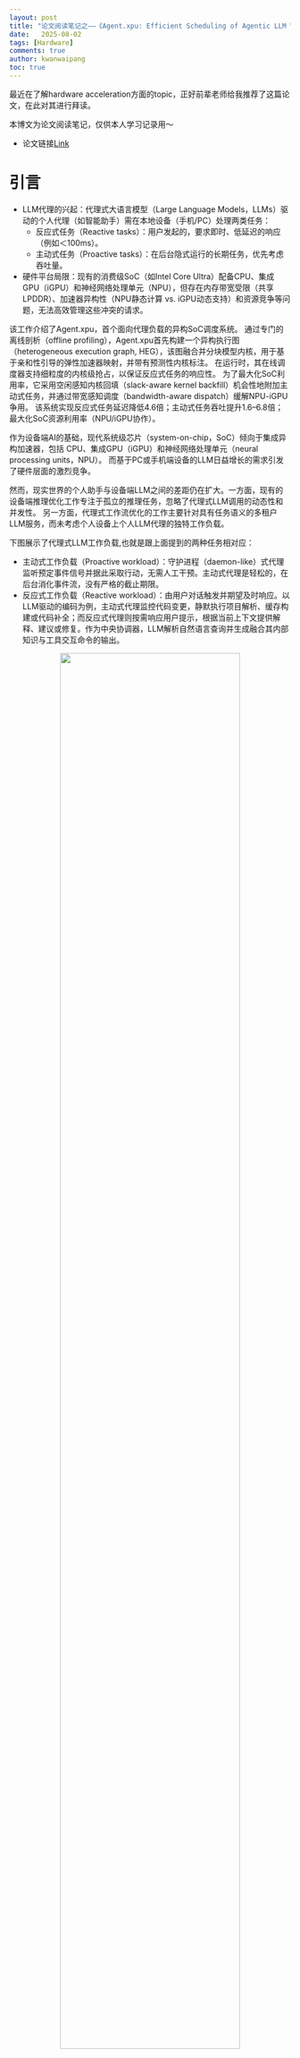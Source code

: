 ```yaml
---
layout: post
title: "论文阅读笔记之——《Agent.xpu: Efficient Scheduling of Agentic LLM Workloads on Heterogeneous SoC》" 
date:   2025-08-02
tags: [Hardware]
comments: true
author: kwanwaipang
toc: true
---
```



<!-- * 目录
{:toc} -->

最近在了解hardware acceleration方面的topic，正好前辈老师给我推荐了这篇论文，在此对其进行拜读。

本博文为论文阅读笔记，仅供本人学习记录用～

* 论文链接[Link](https://arxiv.org/pdf/2506.24045)


<!-- !!!!!!!!!!!!!!!!!!!!!!!!!!!!!!!!!!!!!!!!!!!!!!!!!!!!!!!!!!!!!!!!!!!!!!!!!!!!!!!!!!!!!!!!!!!!!!!!!!!!!!!!!!!!!!!!!!!!!!!!!!! -->
# 引言

* LLM代理的兴起：代理式大语言模型（Large Language Models，LLMs）驱动的个人代理（如智能助手）需在本地设备（手机/PC）处理两类任务：
    * 反应式任务（Reactive tasks）：用户发起的，要求即时、低延迟的响应（例如＜100ms）。
    * 主动式任务（Proactive tasks）：在后台隐式运行的长期任务，优先考虑吞吐量。
* 硬件平台局限：现有的消费级SoC（如Intel Core Ultra）配备CPU、集成GPU（iGPU）和神经网络处理单元（NPU），但存在内存带宽受限（共享LPDDR）、加速器异构性（NPU静态计算 vs. iGPU动态支持）和资源竞争等问题，无法高效管理这些冲突的请求。

该工作介绍了Agent.xpu，首个面向代理负载的异构SoC调度系统。
通过专门的离线剖析（offline profiling），Agent.xpu首先构建一个异构执行图（heterogeneous execution graph, HEG），该图融合并分块模型内核，用于基于亲和性引导的弹性加速器映射，并带有预测性内核标注。
在运行时，其在线调度器支持细粒度的内核级抢占，以保证反应式任务的响应性。
为了最大化SoC利用率，它采用空闲感知内核回填（slack-aware kernel backfill）机会性地附加主动式任务，并通过带宽感知调度（bandwidth-aware dispatch）缓解NPU-iGPU争用。
该系统实现反应式任务延迟降低4.6倍；主动式任务吞吐提升1.6–6.8倍；最大化SoC资源利用率（NPU/iGPU协作）。

作为设备端AI的基础，现代系统级芯片（system-on-chip，SoC）倾向于集成异构加速器，包括
CPU、集成GPU（iGPU）和神经网络处理单元（neural processing units，NPU）。
而基于PC或手机端设备的LLM日益增长的需求引发了硬件层面的激烈竞争。

然而，现实世界的个人助手与设备端LLM之间的差距仍在扩大。一方面，现有的设备端推理优化工作专注于孤立的推理任务，忽略了代理式LLM调用的动态性和并发性。
另一方面，代理式工作流优化的工作主要针对具有任务语义的多租户LLM服务，而未考虑个人设备上个人LLM代理的独特工作负载。

下图展示了代理式LLM工作负载,也就是跟上面提到的两种任务相对应：
* 主动式工作负载（Proactive workload）：守护进程（daemon-like）式代理监听预定事件信号并据此采取行动，无需人工干预。主动式代理是轻松的，在后台消化事件流，没有严格的截止期限。
* 反应式工作负载（Reactive workload）：由用户对话触发并期望及时响应。以LLM驱动的编码为例，主动式代理监控代码变更，静默执行项目解析、缓存构建或代码补全；而反应式代理则按需响应用户提示，根据当前上下文提供解释、建议或修复。作为中央协调器，LLM解析自然语言查询并生成融合其内部知识与工具交互命令的输出。

<div align="center">
  <img src="../images/微信截图_20250802190855.png" width="80%" />
<figcaption>  
</figcaption>
</div>

这两个混合的工作负载在高效执行上面临以下的挑战：
1. LLM的动态特性与加速器的硬件刚性之间存在不匹配。NPU擅长处理静态的、预编译的计算图，但难以应对LLM推理固有的可变序列长度问题；而更灵活的iGPU则面临较低能效和图形任务干扰的问题。
2. 共享内存SoC上受限的内存资源和带宽争用造成了关键瓶颈，导致性能下降，尤其是在延迟敏感型（latency-sensitive）和吞吐量导向型（throughput-oriented）任务并发运行时。
3. 当前的异构SoC运行时，为代理式工作负载提供的抽象不足，缺乏对细粒度抢占、优先级调度和动态批处理（dynamic batching）的原生支持，而这些对于高效地共置（co-locate）反应式和主动式任务是必需的。

针对现有的这些主流推理引擎的缺陷（孤立推理设计，无法协调混合负载）。本文提出的Agent.xpu以在异构SoC上高效调度代理式LLM工作负载。
在高动态性、资源受限的异构SoC上，同时保障反应式任务的低延迟与主动式任务的高吞吐。
其设计的关键在于理解并协调不同的主动式和反应式任务，将它们智能地映射到底层硬件上，以平衡延迟、吞吐量和能效。

主要贡献点如下：
1. 系统性地分析了代理式LLM工作负载的独特特性，量化了现代异构SoC上的算子-XPU亲和性（operator-XPU affinity）、内存争用（memory contention）、批处理效应（batching effects）以及主动-反应式干扰（proactive-reactive interference）。
2. 异构执行图（heterogeneous execution graph, HEG）：一种以异构为中心的计算抽象，用于弹性XPU映射。它支持一种原则性的、异构的预填充（prefill）和解码（decode）阶段分解（disaggregation）方法，跨越NPU和iGPU，以利用加速器优势并减轻干扰。
    * 弹性核映射：将LLM算子按亲和性分组（如GEMM→NPU、MHA→iGPU），支持运行时动态绑定。
    * 预填充-解码解耦：预填充（计算密集型）优先分派至NPU，解码（内存密集型）由iGPU处理，避免阶段干扰。
    * 分块优化：长序列拆分为固定大小块（如4096 tokens），适应NPU静态编译需求（详见图3）。
3. 在线调度器（online scheduler）：结合了用于保证反应式响应性的细粒度内核级抢占机制，以及用于主动式任务工作守恒（work conserving）的空闲感知回填（slack-aware backfill）机制。其内置的XPU协调器（XPU coordinator）实现自适应内核分派（adaptive kernel dispatch），以避免带宽争用、减少流水线气泡（pipeline bubbles）并最大化系统吞吐量。
    * 细粒度抢占：在核边界（非迭代级）保存上下文（KV缓存指针），实现反应式任务即时响应（＜100ms）
    * 空闲感知回填（Slack-Aware Backfill）：利用反应式任务空闲间隙（如iGPU内存等待期），动态附加主动式任务。
    * 带宽争用管理：实时监测DRAM压力，按阈值调度核并发。
    * 统一内存架构优化：消除CPU-加速器间数据拷贝，通过指针传递实现零开销上下文切换。

# 背景介绍

## 异构SoC (Heterogeneous SoC)

异构SoC跨越移动、笔记本和边缘平台，具有如图2所示的类似架构。

<div align="center">
  <img src="../images/微信截图_20250802192056.png" width="80%" />
<figcaption>  
</figcaption>
</div>

其内存层次结构与配备独立加速器（discrete accelerators）的大型异构系统显著不同。
CPU、iGPU和NPU共享系统物理内存，这避免了主机内存与设备之间的数据传输。
* 与独立GPU类似，iGPU由SIMT（单指令多线程）计算单元组成。但它们未配备专用的显存（VRAM）；而是使用一部分系统内存。
* NPU专门为张量运算设计，与iGPU相比具有相当的并行性和更优的能效。大多数NPU的基本构建块是空间处理单元（spatial processing element, PE）阵列，每个PE每个时钟周期执行一次乘加（multiply-and-add）操作。NPU也共享系统内存，并具有有限的片上暂存SRAM（scratchpad SRAM）。


## LLM推理: 从云端到个人设备端

LLM推理通常分为两个阶段：
1. 预填充（Prefill）处理整个输入提示（prompt）以生成首个输出token和键值（KV）缓存；
2. 解码（Decode）则逐个token地生成后续输出，利用并更新KV缓存。解码阶段通常占据大部分推理时间，尤其是在生成长文本时。

## 异构SoC与代理服务之间的Gap
* 模型动态性与硬件刚性不匹配：LLM处理任意大小的用户输入序列，但是主流的NPU都是处理具有静态形状的预定义神经网络（NN）运算而设计的。
* 受限的内存资源和带宽争用：PU和iGPU通常在有限的片上SRAM下运行，并严重依赖外部DRAM，而DRAM既是共享的又是带宽受限的。这限制了内核大小、上下文长度（context length）和批处理维度（batch dimensions）——这些对于服务吞吐量至关重要。此外，NPU和iGPU同时访问DDR会产生争用，从而拖慢并发请求。在处理混合代理式工作负载时，这个瓶颈会加剧：当内存受限（memory-bound）的解码阶段的主动式任务挤占DDR带宽时，延迟敏感的反应式请求在任何加速器上都会延迟。
* 代理式工作负载的运行时抽象（abstraction）不足：大多数异构SoC运行时针对无状态（stateless）、离线（offline）工作负载进行了优化，缺乏面向代理的LLM服务所需的基本抽象。首先，通常缺乏跨代理式LLM请求的动态批处理（dynamic batching）支持，导致硬件利用不足（suboptimal）。其次，异构SoC缺乏软件和硬件对细粒度抢占和优先级调度的辅助支持，使得难以将高优先级工作负载与后台推理隔离开来。第三，由于硬件级控制有限，软件调度器缺乏对加速器状态（例如NPU缓冲区占用率（buffer occupancy））的可见性，难以动态地跨加速器协调计算，导致负载不平衡（load imbalance）和利用不足（underutilization）。


# 异构SoC分析 
接下来，进行了全面的异构SoC分析，以指导Agent.xpu的性能剖析器（profiler）、映射器（mapper）和调度器（scheduler）的设计。

## 算子级分析 (Op-Level Analysis)
在常见的LLM中，线性层（linear layers）中的密集矩阵乘法（GEMM）和多头注意力（multi-head attention, MHA）主导了计算量和总推理时间。其他非线性或逐元素张量运算（element-wise tensor ops）是次要的，并且可以轻松地与线性运算融合，这得益于现代NPU/iGPU中专用的非线性或向量单元。

作者根据LLM算子的作用域（scope） 进行分类：大多数LLM算子在token级（token-level） 操作，可以堆叠处理一个序列；
唯一的例外是MHA（多头注意力层），它计算序列级（sequence-level） 相关性，不允许按token分解（token-wise decomposition）。因此，MHA强制执行动态形状内核，而GEMM可以通过分块（chunking）利用静态内核。
算子类型和序列长度都会影响计算强度（compute intensity）和内存流量（memory traffic）。

关于算子-XPU亲和性（Op-XPU Affinity）这部分看不太懂，详细请见原文。

## 任务级分析 (Task-Level Analysis)
与孤立的LLM推理不同，现实世界的代理式工作负载同时管理延迟关键型（latency-critical）和吞吐量导向型（throughput-oriented）的LLM请求，其中来自不同请求的预填充或解码作业可能重叠。这些重叠的执行加剧了异构SoC有限资源的争用，并降低了系统性能。
* 异构SoC上的批处理效应：批处理多个LLM调用可以直观地提高整体系统吞吐量。然而，在资源受限的SoC上，每个请求的延迟对批处理或共置（colocated）作业的繁重程度变得更加敏感。作者分析了在单个加速器上多种情况的延迟，发现一个预填充作业几乎可以饱和一个NPU或iGPU，因为其延迟随批处理大小（batch size）成比例增加，而解码批处理的执行时间相对稳定。在NPU和iGPU上，与一个预填充任务一起批处理的解码任务的延迟退化（degradation）比预填充任务本身严重得多。这启发了可以利用SoC固有的异构性和内存共享来消除预填充-解码干扰。
* 主动-反应式干扰：代理式LLM系统经常交织（interleave）主动式和反应式任务。为了满足不同任务冲突的延迟或吞吐量期望，需要高效地共同调度（co-schedule）这些LLM工作负载。下图4用四种共同调度方案（co-scheduling schemes）说明了主动式和反应式任务之间的干扰。

<div align="center">
  <img src="../images/微信截图_20250803165204.png" width="80%" />
<figcaption>  
</figcaption>
</div>


# Agent.xpu 概述
Agent.xpu专注于以下主要目标：1) 优先考虑反应式代理LLM请求的端到端延迟，以提升用户体验；2) 提高来自主动式代理的后台LLM调用的整体吞吐量；3) 优化异构SoC中有限计算资源的利用率，以追求性能和能效。
其系统架构如下图所示：

<div align="center">
  <img src="../images/微信截图_20250803165719.png" width="80%" />
<figcaption>  
</figcaption>
</div>

离线模型准备将给定的LLM模型映射到NPU或iGPU内核，形成异构执行图（HEG），然后使用性能或功耗估计对每个内核进行标注，以指导在线调度。弹性内核后端（elastic kernel backend）的具体选择推迟到运行时。当启动Agent.xpu引擎时，模型权重和带有优化内核的HEG被加载到共享内存中。在在线调度期间，Agent.xpu维护尽力而为（best-effort）和实时（real-time）任务队列，分别缓冲主动式和反应式LLM请求。每个任务被分解并转换以适应HEG。XPU协调器（XPU coordinator）对任务队列进行忙轮询（busy polling），并将原始或批处理的内核分派给NPU或iGPU。在Agent.xpu调度策略下，实时内核高效地抢占（preempt）尽力而为的内核以获得最优响应时间，而协调器则机会主义地（opportunistically）将等待队列中合适的尽力而为内核与正在运行的实时内核进行共同调度或批处理。这种空闲感知内核回填（slack-aware kernel backfill）方法在保证实时性的同时最大化系统吞吐量。XPU协调器通过动态内核分配（给NPU/iGPU）、内核批处理以及争用感知、减少气泡（bubble）的内核重排序（reordering）来实现对底层SoC的策略执行。

* 离线阶段：
    1. 性能画像：量化算子-XPU亲和性（如GEMM在NPU能效比iGPU高3×）、内存带宽敏感度。
    2. HEG构建：融合线性/非线性算子，标注核执行时间、内存占用等预测参数。
* 在线阶段：
    1. 双队列调度：实时队列（反应式任务）优先于尽力而为队列（主动式任务）。
    2. XPU协调器：动态分派核至NPU/iGPU，支持核级抢占与回填（图5）。

# 异构执行图 (Heterogeneous Execution Graph)

这部分涉及的是执行的图及计算框架。

# 在线工作负载感知调度（Online Workload-Aware Scheduling）
Agent.xpu中的在线调度器协调执行从HEG派生的异构内核，动态适应代理式工作负载的到达模式和优先级。与仅优化吞吐量的传统LLM服务系统不同，调度器必须在资源受限的SoC上平衡最小化反应式任务延迟和最大化主动式任务吞吐量这两个冲突的目标。

## 调度指南与组件
* 双队列架构（Dual-Queue Architecture）。Agent.xpu采用双队列架构，按优先级隔离工作负载。实时队列（real-time queue）缓冲要求即时响应的反应式LLM请求，而尽力而为队列（best-effort queue）累积可容忍更高延迟的主动式请求。这种分离实现了差异化的调度策略，而无需复杂的优先级反转（priority inversions）。每个传入的LLM请求在到达时根据其优先级标记并相应入队。
* 任务分解与分派（Task Decomposition and Dispatch）。出队时，每个LLM任务根据预编译的HEG分解为一系列内核。通常，预填充时的分块token级内核分配给NPU，而其他内核，包括动态形状的预填充内核和所有解码内核则分配给iGPU。这种分解避免了NPU-iGPU内存争用，并提高了能效，因为解码计算的iGPU利用率较低。然而，内核分派是自适应的（adaptive），取决于当前的工作负载。例如，分派器（dispatcher）可以将反应式任务的预填充内核同时发送给NPU和iGPU以增加并行性，或者在反应式预填充耗时较长时在iGPU上启动饥饿的（starved）主动式预填充。这些任务转换步骤在保持数据依赖关系（data dependencies）的同时，暴露了跨异构加速器的并行性机会。
* XPU协调器（XPU Coordinator）。核心的XPU协调器实现了一个忙轮询循环（busy-polling loop），持续监控两个队列并协调内核分派。协调器维护几个关键数据结构：1) 活动内核表（Active kernel table）：跟踪每个加速器上当前正在执行的内核。2) 内存压力估计器（Memory pressure estimator）：聚合（aggregates）活动内核的带宽利用率。3) 抢占上下文缓冲区（Preemption context buffer）：存储指向被抢占内核的中间缓冲区的指针。4) 回填候选池（Backfill candidate pool）：维护准备执行（ready-to-execute）的尽力而为内核。

## 细粒度内核级抢占
为确保反应式任务的响应性，Agent.xpu实现了一种新颖的内核级抢占机制，在最小化上下文切换开销的同时保留计算进度。
* 抢占粒度（Preemption Granularity）。与丢弃整个计算或延迟传入请求的迭代级（iteration-level）抢占不同，我们的方法在HEG内的内核边界（kernel boundaries）操作。当在主动式执行期间到达反应式任务时，协调器允许当前内核完成（避免内核中段中断）。我们适当的分块策略将每个预填充内核的执行时间限制在100毫秒以内，从而最小化了抢占延迟。然后，协调器对主动式任务的状态进行检查点（checkpoint），包括部分KV缓存和层进度（layer progress）。检查点操作没有额外开销，因为内核执行后中间结果已位于DDR中，无需显式传输。然后，根据延迟要求或功耗预算（power budget），反应式内核被立即调度到预填充或解码流水线（pipelines）。与迭代级或层级（layer-level）抢占相比，这种细粒度机制利用了LLM计算中的自然边界；每个内核产生定义明确的中间激活，作为高效的检查点。
* 上下文管理（Context Management）。调度器维护每个被抢占请求的元信息（meta information）和上下文（context）。元信息包括输入提示（input prompt）、到达时间（arrival time）以及预填充或解码进度。如果被抢占的请求处于预填充中途，则可以根据提示长度和内核标注推导出其预计完成时间（estimated time to completion, ETC）。对于已进入解码阶段的请求，除非它们遵循某种输出模板，否则无法跟踪其ETC。ETC将指导我们稍后讨论的恢复策略（resumption strategy）。
* 恢复策略（Resumption Strategy）。考虑被抢占的主动式任务恢复执行时的场景：反应式任务完成预填充，而原始的主动式解码可以自动与卸载到iGPU的反应式预填充一起批处理。被抢占的主动式任务基于一个动态优先级恢复预填充执行，该优先级同时考虑任务进度（progress）和自抢占以来经过的时间（elapsed time）。为避免饥饿（starvation），等待时间（pending time）超过特定阈值的主动式任务将首先恢复。其他任务的优先级将由其ETC决定：ETC较低的任务优先，因为它们可以更早进入iGPU上的解码流水线，这提高了解码流水线的整体吞吐量。恢复时，可以无额外开销地召回请求上下文。

## 空闲感知内核回填
为了在不影响反应式性能的前提下最大化系统利用率，Agent.xpu采用空闲感知回填（slack-aware backfill），机会性地将尽力而为内核与实时工作负载共同调度。
* 空闲识别（Slack Identification）。调度器在反应式工作负载中识别三种类型的执行空闲（execution slack）：
  1. 结构性空闲（Structural slack）：NPU和iGPU操作之间固有的并行性（inherent parallelism）。当其中一个（NPU或iGPU）运行时，另一个可能处于空闲。
  2. 计算空闲（Compute Slack）：在内存受限内核期间计算资源利用不足（underutilized），这在iGPU解码内核中很常见。批处理（batching）是提高吞吐量最直接的方法。
  3. 内存空闲（Memory slack）：在计算受限内核期间带宽利用不足。解决方法是利用结构性空闲，在另一个XPU上调度内核。
* XPU内与跨XPU回填（Intra- and Inter-XPU Backfill）。基于识别出的空闲，主动式内核可以在同一XPU或另一XPU流水线上回填反应式内核。
  1. XPU内回填（Intra-XPU backfill）：通过自适应批处理（adaptive batching）利用内存受限内核未充分利用的计算吞吐量。这适用于iGPU上的token级解码内核，而注意力内核（attention kernels）必须逐个执行。在每次解码迭代（decode iteration）的边界，等待中的（pending）主动式解码请求加入批处理，而不会干扰反应式延迟。
  2. 跨XPU回填（Inter-XPU backfill）：通过消除NPU或iGPU流水线中的气泡（bubbles）来利用结构性和内存空闲。例如，NPU上的主动式预填充可以与iGPU上的反应式解码并行工作。

其中，候选的主动式内核必须满足几个约束：
1. 持续时间约束（Duration constraint）：在反应式内核的执行窗口（execution window）内完成。
2. 内存约束（Memory constraint）：组合带宽利用率低于阈值。
3. 亲和性约束（Affinity constraint）：尽可能针对非冲突（non-conflicting）的加速器。

# 主要实验结果与结论

关键性能：
* 反应式任务延迟：
    * Agent.xpu：平均4.6倍降低（图7），尤其在主动任务高负载下保持稳定（Llama.cpp延迟陡增）。
* 主动式任务吞吐：
    * Agent.xpu：1.6–6.8倍提升（图6），NPU利用率达85%，iGPU负载＜30%。
* 资源效率：
    * 内存带宽争用减少40%（通过分时调度GEMV类核）。
    * 能耗降低2.1倍（J/token），因NPU处理高能效GEMM。


Agent.xpu通过HEG解耦计算阶段与动态核调度，在异构SoC上首次实现代理负载的高效并发：低延迟（反应式）与高吞吐（主动式）的协同优化，为端侧LLM代理系统奠定基础。